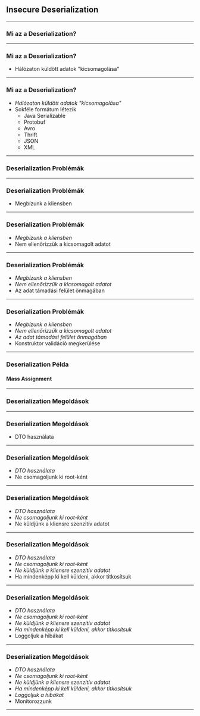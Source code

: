 
## Insecure Deserialization

---

### Mi az a Deserialization?

---

### Mi az a Deserialization?

- Hálózaton küldött adatok "kicsomagolása"

---

### Mi az a Deserialization?

- *Hálózaton küldött adatok "kicsomagolása"*
- Sokféle formátum létezik
  - Java Serializable
  - Protobuf
  - Avro
  - Thrift
  - JSON
  - XML

---

### Deserialization Problémák

---

### Deserialization Problémák

- Megbízunk a kliensben

---

### Deserialization Problémák

- *Megbízunk a kliensben*
- Nem ellenőrizzük a kicsomagolt adatot

---

### Deserialization Problémák

- *Megbízunk a kliensben*
- *Nem ellenőrizzük a kicsomagolt adatot*
- Az adat támadási felület önmagában

---

### Deserialization Problémák

- *Megbízunk a kliensben*
- *Nem ellenőrizzük a kicsomagolt adatot*
- *Az adat támadási felület önmagában*
- Konstruktor validáció megkerülése

---

### Deserialization Példa

#### Mass Assignment

---

### Deserialization Megoldások

---

### Deserialization Megoldások

- DTO használata

---

### Deserialization Megoldások

- *DTO használata*
- Ne csomagoljunk ki root-ként

---

### Deserialization Megoldások

- *DTO használata*
- *Ne csomagoljunk ki root-ként*
- Ne küldjünk a kliensre szenzitív adatot

---

### Deserialization Megoldások

- *DTO használata*
- *Ne csomagoljunk ki root-ként*
- *Ne küldjünk a kliensre szenzitív adatot*
- Ha mindenképp ki kell küldeni, akkor titkosítsuk

---

### Deserialization Megoldások

- *DTO használata*
- *Ne csomagoljunk ki root-ként*
- *Ne küldjünk a kliensre szenzitív adatot*
- *Ha mindenképp ki kell küldeni, akkor titkosítsuk*
- Loggoljuk a hibákat

---

### Deserialization Megoldások

- *DTO használata*
- *Ne csomagoljunk ki root-ként*
- *Ne küldjünk a kliensre szenzitív adatot*
- *Ha mindenképp ki kell küldeni, akkor titkosítsuk*
- *Loggoljuk a hibákat*
- Monitorozzunk

---